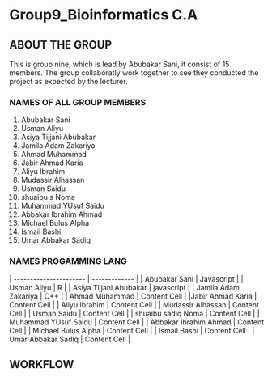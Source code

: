 # Group9_Bioinformatics C.A



## ABOUT THE GROUP 
This is group nine, which is lead by Abubakar Sani, it consist of 15 members. 
The group collaboratly work together to see they conducted the project as expected by the lecturer.





### NAMES OF ALL GROUP MEMBERS

1. Abubakar Sani
2. Usman Aliyu
3. Asiya Tijjani Abubakar
4. Jamila Adam Zakariya
5. Ahmad Muhammad
6. Jabir Ahmad Karia
7. Aliyu Ibrahim
8. Mudassir Alhassan
9. Usman Saidu
10. shuaibu s Noma
11. Muhammad YUsuf Saidu
12. Abbakar Ibrahim Ahmad
13. Michael Bulus Alpha
14. Ismail Bashi
15. Umar Abbakar Sadiq






### NAMES                 PROGAMMING LANG
| ----------------------  | ------------- |
| Abubakar Sani           | Javascript    |
| Usman Aliyu             | R             |
| Asiya Tijjani Abubakar  | javascript     |
| Jamila Adam Zakariya    | C++          |
| Ahmad Muhammad          | Content Cell |
|Jabir Ahmad Karia        | Content Cell |
| Aliyu Ibrahim           | Content Cell |
| Mudassir Alhassan       | Content Cell |
|  Usman Saidu            | Content Cell |
| shuaibu sadiq Noma      | Content Cell |
| Muhammad YUsuf Saidu    | Content Cell |
| Abbakar Ibrahim Ahmad   | Content Cell |
| Michael Bulus Alpha     | Content Cell |
| Ismail Bashi            | Content Cell |
| Umar Abbakar Sadiq      | Content Cell |









## WORKFLOW

